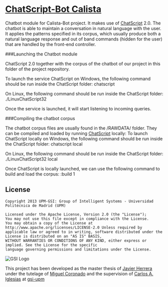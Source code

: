 # [ChatScript-Bot Calista](https://github.com/gsi-upm/calista-bot/ChatScript)


Chatbot module for Calista-Bot project. It makes use of [ChatScript](http://sourceforge.net/projects/chatscript/) 2.0. The chatbot is able to maintain a conversation in natural language with the user. It applies the patterns specified in its corpus, which usually produce both a natural language response and out of band commands (hidden for the user) that are handled by the front-end controller. 



###Launching the Chatbot module

ChatScript 2.0 together with the corpus of the chatbot of our project in this folder of the project repository.

To launch the service ChatScript on Windows, the following command should be run inside the ChatScript folder:
	chatscript


On Linux, the following command should be run inside the ChatScript folder:
	./LinuxChatScript32
	
Once the service is launched, it will start listening to incoming queries.

	
	
###Compiling the chatbot corpus

The chatbot corpus files are usually found in the /RAWDATA/ folder. They can be compiled and loaded by running [ChatScript](http://sourceforge.net/projects/chatscript/) locally:
To launch ChatScript locally on Windows, the following command should be run inside the ChatScript folder:
	chatscript local

On Linux, the following command should be run inside the ChatScript folder:
	./LinuxChatScript32 local

Once ChatScript is locally launched, we can use the following command to build and load the corpus:
	:build 1 
	
	
## License

```
Copyright 2013 UPM-GSI: Group of Intelligent Systems - Universidad Politécnica de Madrid (UPM)

Licensed under the Apache License, Version 2.0 (the "License"); 
You may not use this file except in compliance with the License. 
You may obtain a copy of the License at http://www.apache.org/licenses/LICENSE-2.0 Unless required by 
applicable law or agreed to in writing, software distributed under the License is distributed on an "AS IS" BASIS,
WITHOUT WARRANTIES OR CONDITIONS OF ANY KIND, either express or implied. See the License for the specific 
language governing permissions and limitations under the License.
```
![GSI Logo](http://gsi.dit.upm.es/templates/jgsi/images/logo.png)

This project has been developed as the master thesis of [Javier Herrera](https://github.com/javiherrera) under the tutelage of [Miguel Coronado](https://github.com/miguelcb84) and the supervision of [Carlos A. Iglesias](https://github.com/cif2cif) at [gsi-upm](https://github.com/gsi-upm)